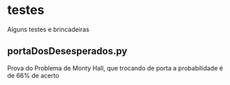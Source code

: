 # testes
Alguns testes e brincadeiras


## portaDosDesesperados.py
Prova do Problema de Monty Hall, que trocando de porta a probabilidade é de 66% de acerto
